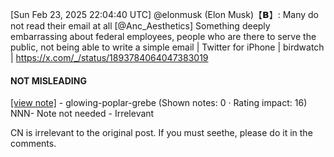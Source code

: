 [Sun Feb 23, 2025 22:04:40 UTC] @elonmusk (Elon Musk)【𝗕】: Many do not read their email at all [@Anc_Aesthetics] Something deeply embarrassing about federal employees, people who are there to serve the public, not being able to write a simple email | Twitter for iPhone | birdwatch | https://x.com/_/status/1893784064047383019

#### NOT MISLEADING

[[view note]](https://x.com/i/birdwatch/n/1893813448989155804) - glowing-poplar-grebe (Shown notes: 0 · Rating impact: 16)
NNN- Note not needed - Irrelevant

CN is irrelevant to the original post. If you must seethe, please do it in the comments. 
